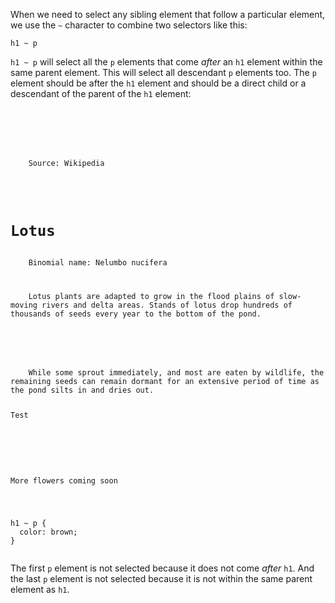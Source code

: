 When we need to select any
sibling element that follow
a particular element, we use
the `~` character to combine
two selectors like this:

```
h1 ~ p
```

`h1 ~ p` will select
all the `p` elements that come
*after* an `h1` element
within the same
parent element.
This will select all descendant `p`
elements too.
The `p` element should be after the
`h1` element and should be a direct child or a
descendant of the parent of the `h1` element:

<codeblock language="css" type="lesson">
<code>
<panel language="html">
<div>
    <p>
    Source: Wikipedia
    </p>
    <h1>Lotus</h1>
    <span>Binomial name: Nelumbo nucifera</span>
    <p>
    Lotus plants are adapted to grow in the flood plains of slow-moving rivers and delta areas. Stands of lotus drop hundreds of thousands of seeds every year to the bottom of the pond.
    </p>
    <p>
    While some sprout immediately, and most are eaten by wildlife, the remaining seeds can remain dormant for an extensive period of time as the pond silts in and dries out.
    <p>Test</p>
    </p>
</div>
<p>More flowers coming soon</p>
</panel>
<panel language="css">
h1 ~ p {
  color: brown;
}
</panel>
</code>
</codeblock>

The first `p` element is not
selected because it does not
come *after* `h1`. And the last
`p` element is not selected
because it is not within
the same parent element as `h1`.